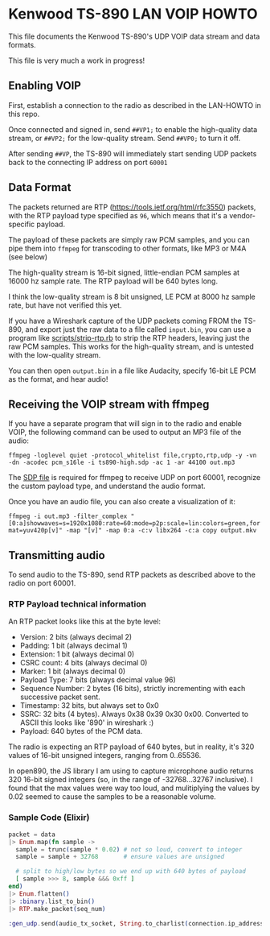 # Kenwood TS-890 LAN VOIP HOWTO

This file documents the Kenwood TS-890's UDP VOIP data stream and data formats.

This file is very much a work in progress!

## Enabling VOIP

First, establish a connection to the radio as described in the LAN-HOWTO in this repo.

Once connected and signed in, send `##VP1;` to enable the high-quality data stream, or `##VP2;` for the low-quality stream. Send `##VP0;` to turn it off.

After sending `##VP`, the TS-890 will immediately start sending UDP packets back to the connecting IP address on port `60001`

## Data Format

The packets returned are RTP (https://tools.ietf.org/html/rfc3550) packets, with the RTP payload type specified as `96`, which means that it's a vendor-specific payload.

The payload of these packets are simply raw PCM samples, and you can pipe them into `ffmpeg` for transcoding to other formats, like MP3 or M4A (see below)

The high-quality stream is 16-bit signed, little-endian PCM samples at 16000 hz sample rate. The RTP payload will be 640 bytes long.

I think the low-quality stream is 8 bit unsigned, LE PCM at 8000 hz sample rate, but have not verified this yet. 

If you have a Wireshark capture of the UDP packets coming FROM the TS-890, and export just the raw data to a file called `input.bin`,
you can use a program like [scripts/strip-rtp.rb](scripts/strip-rtp.rb) to strip the RTP headers, leaving just the raw PCM samples. This works for the high-quality stream, and
is untested with the low-quality stream.

You can then open `output.bin` in a file like Audacity, specify 16-bit LE PCM as the format, and hear audio!

## Receiving the VOIP stream with ffmpeg

If you have a separate program that will sign in to the radio and enable VOIP, the following command can be used to output an MP3 file of the audio:

`ffmpeg -loglevel quiet -protocol_whitelist file,crypto,rtp,udp -y -vn -dn -acodec pcm_s16le -i ts890-high.sdp -ac 1 -ar 44100 out.mp3`

The [SDP file](sdp/ts890-high.sdp) is required for ffmpeg to receive UDP on port 60001, recognize the custom payload type, and understand the audio format.

Once you have an audio file, you can also create a visualization of it:

`ffmpeg -i out.mp3 -filter_complex "[0:a]showwaves=s=1920x1080:rate=60:mode=p2p:scale=lin:colors=green,format=yuv420p[v]" -map "[v]" -map 0:a -c:v libx264 -c:a copy output.mkv`

## Transmitting audio

To send audio to the TS-890, send RTP packets as described above to the radio on port 60001.

### RTP Payload technical information

An RTP packet looks like this at the byte level:

* Version: 2 bits (always decimal 2)
* Padding: 1 bit (always decimal 1)
* Extension: 1 bit (always decimal 0)
* CSRC count: 4 bits (always decimal 0)
* Marker: 1 bit (always decimal 0)
* Payload Type: 7 bits (always decimal value 96)
* Sequence Number: 2 bytes (16 bits), strictly incrementing with each successive packet sent.
* Timestamp: 32 bits, but always set to 0x0
* SSRC: 32 bits (4 bytes). Always 0x38 0x39 0x30 0x00. Converted to ASCII this looks like '890' in wireshark :)
* Payload: 640 bytes of the PCM data.

The radio is expecting an RTP payload of 640 bytes, but in reality, it's 320 values of 16-bit unsigned integers, ranging from 0..65536.

In open890, the JS library I am using to capture microphone audio returns 320 16-bit signed integers (so, in the range of -32768...32767 inclusive).
I found that the max values were way too loud, and mulitiplying the values by 0.02 seemed to cause the samples to be a reasonable volume.

### Sample Code (Elixir)

```elixir
packet = data
|> Enum.map(fn sample ->
  sample = trunc(sample * 0.02) # not so loud, convert to integer
  sample = sample + 32768       # ensure values are unsigned

  # split to high/low bytes so we end up with 640 bytes of payload
  [ sample >>> 8, sample &&& 0xff ]
end)
|> Enum.flatten()
|> :binary.list_to_bin()
|> RTP.make_packet(seq_num)

:gen_udp.send(audio_tx_socket, String.to_charlist(connection.ip_address), @audio_tx_socket_dst_port, packet)
```

